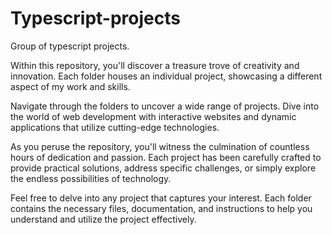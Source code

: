 # Typescript-projects

Group of typescript projects.

Within this repository, you'll discover a treasure trove of creativity and innovation. Each folder houses an individual project, showcasing a different aspect of my work and skills.

Navigate through the folders to uncover a wide range of projects. Dive into the world of web development with interactive websites and dynamic applications that utilize cutting-edge technologies.

As you peruse the repository, you'll witness the culmination of countless hours of dedication and passion. Each project has been carefully crafted to provide practical solutions, address specific challenges, or simply explore the endless possibilities of technology.

Feel free to delve into any project that captures your interest. Each folder contains the necessary files, documentation, and instructions to help you understand and utilize the project effectively.
